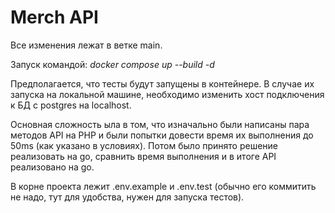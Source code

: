 
# Merch API

Все изменения лежат в ветке main.

Запуск командой: *docker compose up --build -d*


Предполагается, что тесты будут запущены в контейнере. В случае их запуска на локальной машине, необходимо изменить хост подключения к БД с postgres на localhost.

Основная сложность ыла в том, что изначально были написаны пара методов API на PHP и были попытки довести время их выполнения до 50ms (как указано в условиях). Потом было принято решение реализовать на go, сравнить время выполнения и в итоге API реализовано на go.

В корне проекта лежит .env.example и .env.test (обычно его коммитить не надо, тут для удобства, нужен для запуска тестов). 
